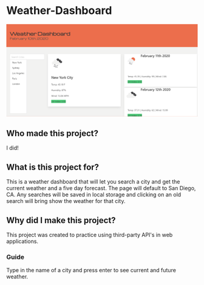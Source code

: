 # Weather-Dashboard
![Overview](weatherdashboard.png)

## Who made this project?

I did!

## What is this project for?

This is a weather dashboard that will let you search a city and get the current weather and a five day forecast. The page will default to San Diego, CA.
Any searches will be saved in local storage and clicking on an old search will bring show the weather for that city.

## Why did I make this project?

This project was created to practice using third-party API's in web applications.

### Guide

Type in the name of a city and press enter to see current and future weather.
